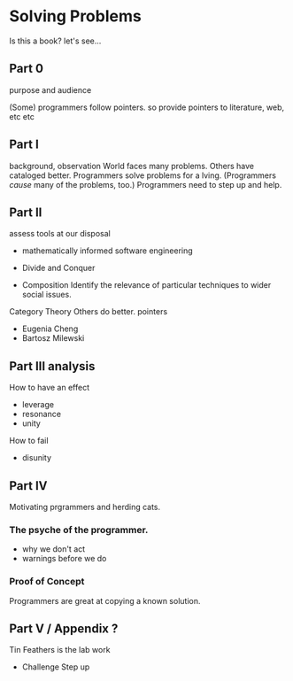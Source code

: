 # Solving Problems
Is this a book? let's see...


## Part 0
purpose and audience
[](https://github.com/tin-feather/TinFeather/blob/develop/StatementOfPurpose.md#secondary-purpose)

(Some) programmers follow pointers. so provide pointers to literature,
web, etc etc


## Part I
background, observation
World faces many problems. Others have cataloged better.
Programmers solve problems for a lving.
(Programmers _cause_ many of the problems, too.)
Programmers need to step up and help.


## Part II
assess tools at our disposal
* mathematically informed software engineering

* Divide and Conquer
* Composition
Identify the relevance of particular techniques to wider social issues.

Category Theory
Others do better. pointers
* Eugenia Cheng
* Bartosz Milewski


## Part III analysis
How to have an effect
* leverage
* resonance
* unity

How to fail
* disunity


## Part IV
Motivating prgrammers and herding cats.
### The psyche of the programmer.
* why we don't act
* warnings before we do [](CodeOfConduct.md)

### Proof of Concept
Programmers are great at copying a known solution.


## Part V / Appendix ?
Tin Feathers is the lab work
* Challenge
Step up


